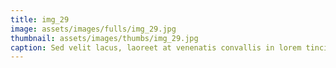 ```yaml
--- 
title: img_29
image: assets/images/fulls/img_29.jpg 
thumbnail: assets/images/thumbs/img_29.jpg 
caption: Sed velit lacus, laoreet at venenatis convallis in lorem tincidunt. 
--- 
```

